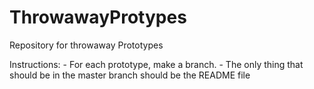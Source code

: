 ThrowawayProtypes
=================

Repository for throwaway Prototypes

Instructions:
	- For each prototype, make a branch.
	- The only thing that should be in the master branch should be the README file